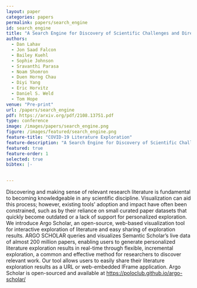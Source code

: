 ```yaml
---
layout: paper
categories: papers
permalink: papers/search_engine
id: search_engine
title: "A Search Engine for Discovery of Scientific Challenges and Directions"
authors: 
  - Dan Lahav
  - Jon Saad Falcon
  - Bailey Kuehl
  - Sophie Johnson
  - Sravanthi Parasa
  - Noam Shomron
  - Duen Horng Chau
  - Diyi Yang
  - Eric Horvitz
  - Daniel S. Weld
  - Tom Hope
venue: "Pre-print"
url: /papers/search_engine
pdf: https://arxiv.org/pdf/2108.13751.pdf
type: conference
image: /images/papers/search_engine.png
figure: /images/featured/search_engine.png
feature-title: "COVID-19 Literature Exploration"
feature-description: "A Search Engine for Discovery of Scientific Challenges and Directions"
featured: true
feature-order: 1
selected: true
bibtex: |-

  
---
```


Discovering and making sense of relevant research literature is fundamental to becoming knowledgeable in any scientific discipline. Visualization can aid this process; however, existing tools’ adoption and impact have often been constrained, such as by their reliance on small curated paper datasets that quickly become outdated or a lack of support for personalized exploration. We introduce Argo Scholar, an open-source, web-based visualization tool for interactive exploration of literature and easy sharing of exploration results. ARGO SCHOLAR queries and visualizes Semantic Scholar’s live data of almost 200 million papers, enabling users to generate personalized literature exploration results in real-time through flexible, incremental exploration, a common and effective method for researchers to discover relevant work. Our tool allows users to easily share their literature exploration results as a URL or web-embedded IFrame application. Argo Scholar is open-sourced and available at https://poloclub.github.io/argo-scholar/
